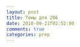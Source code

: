```yaml
---
layout: post
title: Темы для 206
date: 2010-09-21T02:52:00
comments: true
categories: prep
---
```


